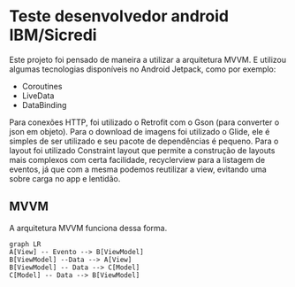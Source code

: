 # Teste desenvolvedor android IBM/Sicredi

Este projeto foi pensado de maneira a utilizar a arquitetura MVVM. E utilizou algumas tecnologias disponíveis no Android Jetpack, como por exemplo:

 - Coroutines
 - LiveData
 - DataBinding

Para conexões HTTP, foi utilizado o Retrofit com o Gson (para converter o json em objeto). Para o download de imagens foi utilizado o Glide, ele é simples de ser utilizado e seu pacote de dependências é pequeno.
Para o layout foi utilizado Constraint layout que permite a construção de layouts mais complexos com certa facilidade, recyclerview para a listagem de eventos, já que com a mesma podemos reutilizar a view, evitando uma sobre carga no app e lentidão.
 

## MVVM 


A arquitetura MVVM funciona dessa forma.

```mermaid
graph LR
A[View] -- Evento --> B[ViewModel]
B[ViewModel] --Data --> A[View]
B[ViewModel] -- Data --> C[Model]
C[Model] -- Data --> B[ViewModel]
```
